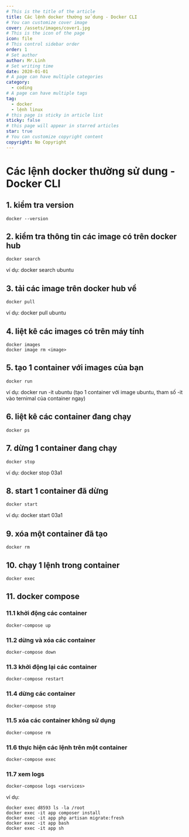 ```yaml
---
# This is the title of the article
title: Các lệnh docker thường sử dung - Docker CLI
# You can customize cover image
cover: /assets/images/cover1.jpg
# This is the icon of the page
icon: file
# This control sidebar order
order: 1
# Set author
author: Mr.Linh
# Set writing time
date: 2020-01-01
# A page can have multiple categories
category:
  - coding
# A page can have multiple tags
tag:
  - docker
  - lệnh linux
# this page is sticky in article list
sticky: false
# this page will appear in starred articles
star: true
# You can customize copyright content
copyright: No Copyright
---
```


# Các lệnh docker thường sử dung - Docker CLI

## 1. kiểm tra version

```
docker --version
```

## 2. kiểm tra thông tin các image có trên docker hub

```
docker search
```

ví dụ: docker search ubuntu

## 3. tải các image trên docker hub về

```
docker pull
```

ví dụ: docker pull ubuntu

## 4. liệt kê các images có trên máy tính

```
docker images
docker image rm <image>
```

## 5. tạo 1 container với images của bạn

```
docker run
```

ví dụ: docker run -it ubuntu (tạo 1 container với image ubuntu, tham số -it vào ternimal của container ngay)

## 6. liệt kê các container đang chạy

```
docker ps
```

## 7. dừng 1 container đang chạy

```
docker stop
```

ví dụ: docker stop 03a1

## 8. start 1 container đã dừng

```
docker start
```

ví dụ: docker start 03a1

## 9. xóa một container đã tạo

```
docker rm
```

## 10. chạy 1 lệnh trong container

```
docker exec
```

## 11. docker compose

### 11.1 khởi động các container

```
docker-compose up
```

### 11.2 dừng và xóa các container

```
docker-compose down
```

### 11.3 khởi động lại các container

```
docker-compose restart
```

### 11.4 dừng các container

```
docker-compose stop
```

### 11.5 xóa các container không sử dụng

```
docker-compose rm
```

### 11.6 thực hiện các lệnh trên một container

```
docker-compose exec
```

### 11.7 xem logs

```
docker-compose logs <services>
```

ví dụ:

```
docker exec d8593 ls -la /root
docker exec -it app composer install
docker exec -it app php artisan migrate:fresh
docker exec -it app bash
docker exec -it app sh
```